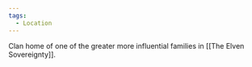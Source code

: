 ```yaml
---
tags:
  - Location
---
```

Clan home of one of the greater more influential families in [[The Elven Sovereignty]].